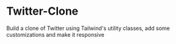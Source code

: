 # Twitter-Clone
 Build a clone of Twitter using Tailwind's utility classes, add some customizations and make it responsive

